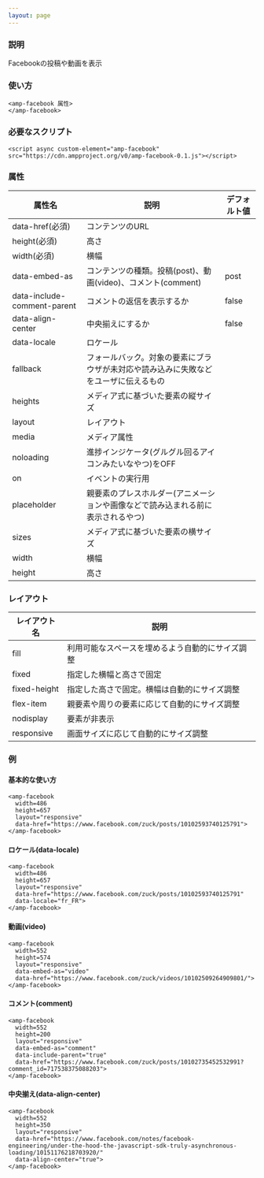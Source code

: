 ```yaml
---
layout: page
---
```


### 説明

Facebookの投稿や動画を表示

### 使い方

    <amp-facebook 属性>
    </amp-facebook>

### 必要なスクリプト

    <script async custom-element="amp-facebook" src="https://cdn.ampproject.org/v0/amp-facebook-0.1.js"></script>

### 属性

| 属性名                      | 説明                                                   | デフォルト値 |
|-----------------------------|--------------------------------------------------------|---------|
| data-href(必須)             | コンテンツのURL                                              |         |
| height(必須)                | 高さ                                                    |         |
| width(必須)                 | 横幅                                                   |         |
| data-embed-as               | コンテンツの種類。投稿(post)、動画(video)、コメント(comment)        | post    |
| data-include-comment-parent | コメントの返信を表示するか                                      | false   |
| data-align-center           | 中央揃えにするか                                            | false   |
| data-locale                 | ロケール                                                   |         |
| fallback                    | フォールバック。対象の要素にブラウザが未対応や読み込みに失敗などをユーザに伝えるもの |         |
| heights                     | メディア式に基づいた要素の縦サイズ                                 |         |
| layout                      | レイアウト                                                  |         |
| media                       | メディア属性                                               |         |
| noloading                   | 進捗インジケータ(グルグル回るアイコンみたいなやつ)をOFF                      |         |
| on                          | イベントの実行用                                            |         |
| placeholder                 | 親要素のプレスホルダー(アニメーションや画像などで読み込まれる前に表示されるやつ)    |         |
| sizes                       | メディア式に基づいた要素の横サイズ                                 |         |
| width                       | 横幅                                                   |         |
| height                      | 高さ                                                    |         |

### レイアウト

| レイアウト名      | 説明                               |
|--------------|----------------------------------|
| fill         | 利用可能なスペースを埋めるよう自動的にサイズ調整 |
| fixed        | 指定した横幅と高さで固定                |
| fixed-height | 指定した高さで固定。横幅は自動的にサイズ調整 |
| flex-item    | 親要素や周りの要素に応じて自動的にサイズ調整 |
| nodisplay    | 要素が非表示                        |
| responsive   | 画面サイズに応じて自動的にサイズ調整         |

### 例

#### 基本的な使い方

    <amp-facebook
      width=486
      height=657
      layout="responsive"
      data-href="https://www.facebook.com/zuck/posts/10102593740125791">
    </amp-facebook>

#### ロケール(data-locale)

    <amp-facebook
      width=486
      height=657
      layout="responsive"
      data-href="https://www.facebook.com/zuck/posts/10102593740125791"
      data-locale="fr_FR">
    </amp-facebook>

#### 動画(video)

    <amp-facebook
      width=552
      height=574
      layout="responsive"
      data-embed-as="video"
      data-href="https://www.facebook.com/zuck/videos/10102509264909801/">
    </amp-facebook>

#### コメント(comment)

    <amp-facebook
      width=552
      height=200
      layout="responsive"
      data-embed-as="comment"
      data-include-parent="true"
      data-href="https://www.facebook.com/zuck/posts/10102735452532991?comment_id=717538375088203">
    </amp-facebook>

#### 中央揃え(data-align-center)

    <amp-facebook
      width=552
      height=350
      layout="responsive"
      data-href="https://www.facebook.com/notes/facebook-engineering/under-the-hood-the-javascript-sdk-truly-asynchronous-loading/10151176218703920/"
      data-align-center="true">
    </amp-facebook>

